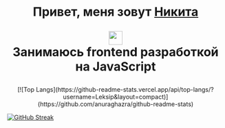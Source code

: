 <h1 align="center">Привет, меня зовут <a href="https://hh.ru/resume/c04bdaffff0b4d293e0039ed1f78766d457049" target="_blank">Никита</a> 

<img src="https://github.com/blackcater/blackcater/raw/main/images/Hi.gif" height="32"/><br>Занимаюсь frontend рaзработкой на JavaScript</h1>


<h3 align="center"></h3>
<div align="center">
[![Top Langs](https://github-readme-stats.vercel.app/api/top-langs/?username=Leksip&layout=compact)](https://github.com/anuraghazra/github-readme-stats)
  </div>

[![GitHub Streak](https://streak-stats.demolab.com?user=Leksip&theme=tokyonight&locale=ru)](https://git.io/streak-stats)
